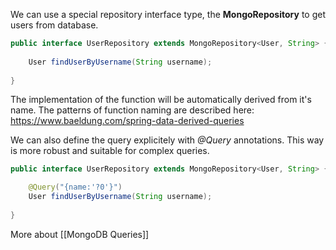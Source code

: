 We can use a special repository interface type, the **MongoRepository** to get users from database. 

```java
public interface UserRepository extends MongoRepository<User, String> {
	
    User findUserByUsername(String username);
    
}
```

The implementation of the function will be automatically derived from it's name. The patterns of function naming are described here: https://www.baeldung.com/spring-data-derived-queries

We can also define the query explicitely with _@Query_ annotations. This way is more robust and suitable for complex queries.

```java
public interface UserRepository extends MongoRepository<User, String> {

    @Query("{name:'?0'}")
    User findUserByUsername(String username);
    
}
```

More about [[MongoDB Queries]]